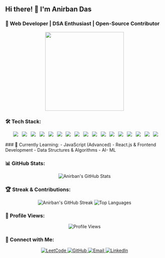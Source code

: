 <!-- Banner Image -->

## Hi there! 👋 I'm Anirban Das  
### 🚀 Web Developer | DSA Enthusiast | Open-Source Contributor  

<!-- Coding GIF -->
<p align="center">
  <img src="https://media.giphy.com/media/M9gbBd9nbDrOTu1Mqx/giphy.gif" width="250"/>
</p>

### 🛠️ Tech Stack:

<p align="center">   <img src="https://img.shields.io/badge/C-00599C?style=flat&logo=c&logoColor=white"/>   <img src="https://img.shields.io/badge/C++-00599C?style=flat&logo=c%2B%2B&logoColor=white"/>   <img src="https://img.shields.io/badge/Python-3776AB?style=flat&logo=python&logoColor=white"/>   <img src="https://img.shields.io/badge/HTML5-E34F26?style=flat&logo=html5&logoColor=white"/>   <img src="https://img.shields.io/badge/CSS3-1572B6?style=flat&logo=css3&logoColor=white"/>   <img src="https://img.shields.io/badge/JavaScript-F7DF1E?style=flat&logo=javascript&logoColor=black"/>   <img src="https://img.shields.io/badge/TailwindCSS-38B2AC?style=flat&logo=tailwind-css&logoColor=white"/>   <img src="https://img.shields.io/badge/Numpy-013243?style=flat&logo=numpy&logoColor=white"/>   <img src="https://img.shields.io/badge/Pandas-150458?style=flat&logo=pandas&logoColor=white"/>   <img src="https://img.shields.io/badge/Matplotlib-11557C?style=flat&logo=plotly&logoColor=white"/>   <img src="https://img.shields.io/badge/Seaborn-2E6E9E?style=flat&logo=python&logoColor=white"/>   <img src="https://img.shields.io/badge/Excel-217346?style=flat&logo=microsoft-excel&logoColor=white"/>   <img src="https://img.shields.io/badge/Git-F05032?style=flat&logo=git&logoColor=white"/>   <img src="https://img.shields.io/badge/GitHub-181717?style=flat&logo=github&logoColor=white"/>   <img src="https://img.shields.io/badge/Data%20Structures-4CAF50?style=flat&logo=files&logoColor=white"/>   <img src="https://img.shields.io/badge/Algorithms-8E44AD?style=flat&logo=codeforces&logoColor=white"/>   <img src="https://img.shields.io/badge/SQL-4479A1?style=flat&logo=mysql&logoColor=white"/> </p>
### 🌟 Currently Learning:
- JavaScript (Advanced)  
- React.js & Frontend Development  
- Data Structures & Algorithms
- AI- ML

### 📊 GitHub Stats:
<p align="center">
  <img src="https://github-readme-stats.vercel.app/api?username=imanirbandas&show_icons=true&theme=radical" alt="Anirban's GitHub Stats"/>
</p>

### 🏆 Streak & Contributions:
<p align="center">
  <img src="https://github-readme-streak-stats.herokuapp.com/?user=imanirbandas&theme=radical" alt="Anirban's GitHub Streak"/>
  <img src="https://github-readme-stats.vercel.app/api/top-langs/?username=imanirbandas&layout=compact&theme=radical" alt="Top Languages"/>
</p>

### 👀 Profile Views:
<p align="center">
  <img src="https://komarev.com/ghpvc/?username=imanirbandas&color=blue" alt="Profile Views"/>
</p>

### 💌 Connect with Me:
<p align="center">
  <a href="https://leetcode.com/u/anirban2025/">
    <img src="https://img.shields.io/badge/LeetCode-orange?style=flat&logo=leetcode" alt="LeetCode">
  </a>
  <a href="https://github.com/imanirbandas">
    <img src="https://img.shields.io/badge/GitHub-black?style=flat&logo=github" alt="GitHub">
  </a>
  <a href="mailto:anirbaneducation2025@gmail.com">
    <img src="https://img.shields.io/badge/Email-D14836?style=flat&logo=gmail&logoColor=white" alt="Email">
  </a>
  <a href="https://www.linkedin.com/in/itsanirbandas">
    <img src="https://img.shields.io/badge/LinkedIn-0A66C2?style=flat&logo=linkedin&logoColor=white" alt="LinkedIn">
  </a>
</p>




